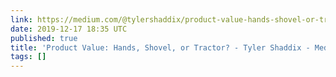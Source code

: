 ```yaml
---
link: https://medium.com/@tylershaddix/product-value-hands-shovel-or-tractor-3b5acd117453
date: 2019-12-17 18:35 UTC
published: true
title: 'Product Value: Hands, Shovel, or Tractor? - Tyler Shaddix - Medium'
tags: []
---
```



